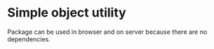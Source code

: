 # Simple object utility

Package can be used in browser and on server because there are no dependencies.